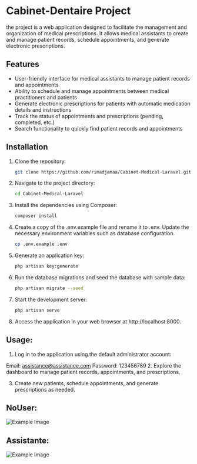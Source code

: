 # Cabinet-Dentaire Project

the project is a web application designed to facilitate the management and organization of medical prescriptions. It allows medical assistants to create and manage patient records, schedule appointments, and generate electronic prescriptions.

## Features

- User-friendly interface for medical assistants to manage patient records and appointments
- Ability to schedule and manage appointments between medical practitioners and patients
- Generate electronic prescriptions for patients with automatic medication details and instructions
- Track the status of appointments and prescriptions (pending, completed, etc.)
- Search functionality to quickly find patient records and appointments

## Installation

1. Clone the repository:

   ```bash
   git clone https://github.com/rimadjamaa/Cabinet-Medical-Laravel.git

2. Navigate to the project directory:

   ```bash
   cd Cabinet-Medical-Laravel

3. Install the dependencies using Composer:

   ```bash
   composer install

4. Create a copy of the .env.example file and rename it to .env. Update the necessary environment variables such as database configuration.

   ```bash
   cp .env.example .env

5. Generate an application key:
   
   ```bash
   php artisan key:generate


6. Run the database migrations and seed the database with sample data:

   ```bash
   php artisan migrate --seed

7. Start the development server:

   ```bash
   php artisan serve

8. Access the application in your web browser at http://localhost:8000.

## Usage:

1. Log in to the application using the default administrator account:

Email: assistance@assistance.com
Password: 123456789
2. Explore the dashboard to manage patient records, appointments, and prescriptions.

3. Create new patients, schedule appointments, and generate prescriptions as needed.

## NoUser:

![Example Image](https://github.com/rimadjamaa/Cabinet-Medical-Laravel/blob/main/public/images/Medical-Center.png)

## Assistante:

![Example Image](https://github.com/rimadjamaa/Cabinet-Medical-Laravel/blob/main/public/images/Medical-Center2.png)
